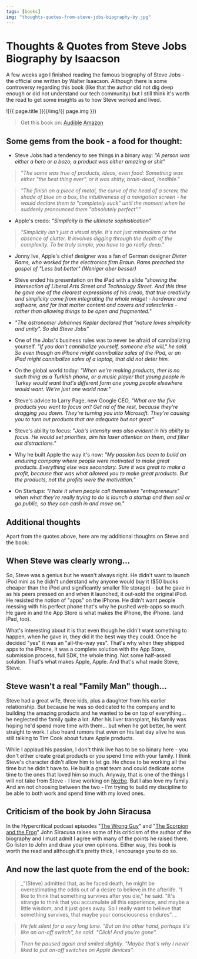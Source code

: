 ```yaml
---
tags: [books]
img: "thoughts-quotes-from-steve-jobs-biography-by.jpg"
---
```


# Thoughts & Quotes from Steve Jobs Biography by Isaacson


A few weeks ago I finished reading the famous biography of Steve Jobs - the official one written by Walter Isaacson. Although there is some controversy regarding this book (like that the author did not dig deep enough or did not understand our tech community) but I still think it's worth the read to get some insights as to how Steve worked and lived.

<!--More-->

![{{ page.title }}](/img/{{ page.img }})

> Get this book on: [Audible](https://www.audible.com/pd/B005V0QI82?tag=sliwinski-20) [Amazon](https://www.amazon.com/dp/1501127624?tag=sliwinski-20)

## Some gems from the book - a food for thought:

- Steve Jobs had a tendency to see things in a binary way: _"A person was either a hero or a bozo, a product was either amazing or shit"_

> _"The same was true of products, ideas, even food: Something was either "the best thing ever", or it was shitty, brain-dead, inedible."_

> _"The finish on a piece of metal, the curve of the head of a screw, the shade of blue on a box, the intuitiveness of a navigation screen - he would declare them to "completely suck" until the moment when he suddenly pronounced them "absolutely perfect"."_

- Apple's credo: _"Simplicity is the ultimate sophistication"_

> _"Simplicity isn't just a visual style. It's not just minimalism or the absence of clutter. It involves digging through the depth of the complexity. To be truly simple, you have to go really deep."_

- Jonny Ive, Apple's chief designer was a fan of German designer _Dieter Rams, who worked for the electronics firm Braun. Rams preached the gospel of "Less but better" (Weniger aber besser)_

- Steve ended his presentation on the iPad with a slide _"showing the intersection of Liberal Arts Street and Technology Street. And this time he gave one of the clearest expressions of his credo, that true creativity and simplicity come from integrating the whole widget - hardware and software, and for that matter content and covers and salesclerks - rather than allowing things to be open and fragmented."_

- _"The astronomer Johannes Kepler declared that "nature loves simplicity and unity". So did Steve Jobs"_

- One of the Jobs's business rules was to never be afraid of cannibalizing yourself. _"If you don't cannibalize yourself, someone else will," he said. So even though an iPhone might cannibalize sales of the iPod, or an iPad might cannibalize sales of a laptop, that did not deter him._

- On the global world today: _"When we're making products, ther is no such thing as a Turkish phone, or a music player that young people in Turkey would want that's different form one young people elsewhere would want. We're just one world now."_

- Steve's advice to Larry Page, new Google CEO, _"What are the five products you want to focus on? Get rid of the rest, because they're dragging you down. They're turning you into Microsoft. They're causing you to turn out products that are adequate but not great"_

- Steve's ability to focus: "_Job's intensity was also evident in his ability to focus. He would set priorities, aim his laser attention on them, and filter out distractions."_

- Why he built Apple the way it's now: _"My passion has been to build an enduring company where people were motivated to make great products. Everything else was secondary. Sure it was great to make a profit, because that was what allowed you to make great products. But the products, not the profits were the motivation."_

- On Startups: _"I hate it when people call themselves "entrepreneurs" when what they're really trying to do is launch a startup and then sell or go public, so they can cash in and move on."_

## Additional thoughts

Apart from the quotes above, here are my additional thoughts on Steve and the book:

## When Steve was clearly wrong...

So, Steve was a genius but he wasn't always right. He didn't want to launch iPod mini as he didn't understand why anyone would buy it ($50 bucks cheaper than the iPod and significantly smaller file storage) - but he gave in as his peers pressed on and when it launched, it out-sold the original iPod. He resisted the notion of "apps" on the iPhone. He didn't want people messing with his perfect phone that's why he pushed web-apps so much. He gave in and the App Store is what makes the iPhone, the iPhone. (and iPad, too).

What's interesting about it is that even though he didn't want something to happen, when he gave in, they did it the best way they could. Once he decided "yes" it was an "all-the-way yes". That's why when they shipped apps to the iPhone, it was a complete solution with the App Store, submission process, full SDK, the whole thing. Not some half-assed solution. That's what makes Apple, Apple. And that's what made Steve, Steve.

## Steve wasn't a real "Family Man" though...

Steve had a great wife, three kids, plus a daughter from his earlier relationship. But because he was so dedicated to the company and to building the amazing products and he wanted to be on top of everything... he neglected the family quite a lot. After his liver transplant, his family was hoping he'd spend more time with them... but when he got better, he went straight to work. I also heard rumors that even on his last day alive he was still talking to Tim Cook about future Apple products.

While I applaud his passion, I don't think live has to be so binary here - you don't either create great products or you spend time with your family. I think Steve's character didn't allow him to let go. He chose to be working all the time but he didn't have to. He built a great team and could dedicate some time to the ones that loved him so much. Anyway, that is one of the things I will not take from Steve - I love working on [Nozbe](http://www.nozbe.com/). But I also love my family. And am not choosing between the two - I'm trying to build my discipline to be able to both work and spend time with my loved ones.

## Criticism of the book by John Siracusa

In the Hypercritical podcast episodes "[The Wrong Guy](http://5by5.tv/hypercritical/42)" and "[The Scorpion and the Frog](http://5by5.tv/hypercritical/43)" John Siracusa raises some of his criticism of the author of the biography and I must admit I agree with many of the points he raised there. Go listen to John and draw your own opinions. Either way, this book is worth the read and although it's pretty thick, I encourage you to do so.

## And now the last quote from the end of the book:

> _"(Steve) admitted that, as he faced death, he might be overestimating the odds out of a desire to believe in the afterlife. "I like to think that something survives after you die," he said. "It's strange to think that you accumulate all this experience, and maybe a little wisdom, and it just goes away. So I really want to believe that something survives, that maybe your consciousness  endures". _

> _He felt silent for a very long time. "But on the other hand, perhaps it's like an on-off switch", he said. "Click! And you're gone"._

> _Then he paused again and smiled slightly. "Maybe that's why I never liked to put on-off switches on Apple devices"._

[n]: https://michael.gratis/nozbe